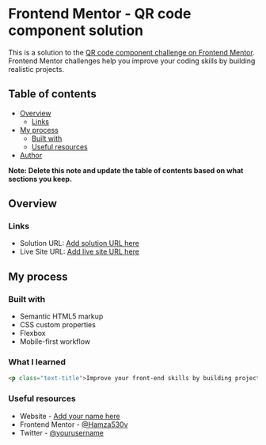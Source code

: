 # Frontend Mentor - QR code component solution

This is a solution to the [QR code component challenge on Frontend Mentor](https://www.frontendmentor.io/challenges/qr-code-component-iux_sIO_H). Frontend Mentor challenges help you improve your coding skills by building realistic projects. 

## Table of contents

- [Overview](#overview)
  - [Links](#links)
- [My process](#my-process)
  - [Built with](#built-with)
  - [Useful resources](#useful-resources)
- [Author](#author)

**Note: Delete this note and update the table of contents based on what sections you keep.**

## Overview

### Links

- Solution URL: [Add solution URL here](https://your-solution-url.com)
- Live Site URL: [Add live site URL here](https://qr-code-component-sage-gamma.vercel.app/)

## My process

### Built with

- Semantic HTML5 markup
- CSS custom properties
- Flexbox
- Mobile-first workflow


### What I learned

```html
<p class="text-title">Improve your front-end skills by building projects</p>
```

### Useful resources

- Website - [Add your name here](https://suleiman-hamza.github.io/index.html)
- Frontend Mentor - [@Hamza530v](https://www.frontendmentor.io/profile/Hamza530v)
- Twitter - [@yourusername](https://www.twitter.com/thee_hamza001)


